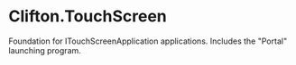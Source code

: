 # Clifton.TouchScreen
Foundation for ITouchScreenApplication applications. Includes the "Portal" launching program.
